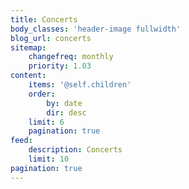 ```yaml
---
title: Concerts
body_classes: 'header-image fullwidth'
blog_url: concerts
sitemap:
    changefreq: monthly
    priority: 1.03
content:
    items: '@self.children'
    order:
        by: date
        dir: desc
    limit: 6
    pagination: true
feed:
    description: Concerts
    limit: 10
pagination: true
---
```


